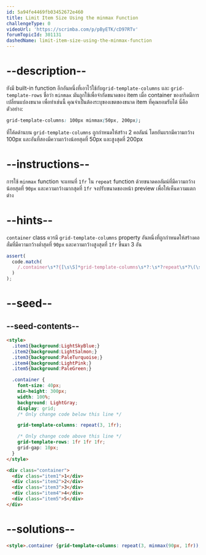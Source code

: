 ```yaml
---
id: 5a94fe4469fb03452672e460
title: Limit Item Size Using the minmax Function
challengeType: 0
videoUrl: 'https://scrimba.com/p/pByETK/cD97RTv'
forumTopicId: 301131
dashedName: limit-item-size-using-the-minmax-function
---
```


# --description--

ยังมี built-in function อีกอันหนึ่งที่เอาไว้ใช้กับ`grid-template-columns` และ `grid-template-rows` ชื่อว่า `minmax`
มันถูกใช้เพื่อจำกัดขนาดของ item เมื่อ container ของกริดมีการเปลี่ยนแปลงขนาด เพื่อทำเช่นนี้ คุณจำเป็นต้องระบุของเขตของขนาด item ที่คุณยอมรับได้ 
นี่คือตัวอย่าง:

```css
grid-template-columns: 100px minmax(50px, 200px);
```

ที่โค้ดด้านบน `grid-template-columns` ถูกกำหนดให้สร้าง 2 คอลัมน์ โดยอันแรกมีความกว้าง 100px และอันที่สองมีความกว้างน้อยสุดที่ 50px และสูงสุดที่ 200px

# --instructions--

การใช้ `minmax` function จะแทนที่ `1fr` ใน `repeat` function ด้วยขนาดคอลัมน์ที่มีความกว้างน้อยสุดที่ `90px` และความกว้างมากสุดที่ `1fr`
จงปรับขนาดของหน้า preview เพื่อให้เห็นความแตกต่าง

# --hints--

`container` class ควรมี `grid-template-columns` property อันหนึ่งที่ถูกกำหนดให้สร้างคอลั่มที่มีความกว้างต่ำสุดที่ `90px` และความกว้างสูงสุดที่ `1fr` ขึ้นมา 3 อัน

```js
assert(
  code.match(
    /.container\s*?{[\s\S]*grid-template-columns\s*?:\s*?repeat\s*?\(\s*?3\s*?,\s*?minmax\s*?\(\s*?90px\s*?,\s*?1fr\s*?\)\s*?\)\s*?;[\s\S]*}/gi
  )
);
```

# --seed--

## --seed-contents--

```html
<style>
  .item1{background:LightSkyBlue;}
  .item2{background:LightSalmon;}
  .item3{background:PaleTurquoise;}
  .item4{background:LightPink;}
  .item5{background:PaleGreen;}

  .container {
    font-size: 40px;
    min-height: 300px;
    width: 100%;
    background: LightGray;
    display: grid;
    /* Only change code below this line */

    grid-template-columns: repeat(3, 1fr);

    /* Only change code above this line */
    grid-template-rows: 1fr 1fr 1fr;
    grid-gap: 10px;
  }
</style>

<div class="container">
  <div class="item1">1</div>
  <div class="item2">2</div>
  <div class="item3">3</div>
  <div class="item4">4</div>
  <div class="item5">5</div>
</div>
```

# --solutions--

```html
<style>.container {grid-template-columns: repeat(3, minmax(90px, 1fr));}</style>
```
